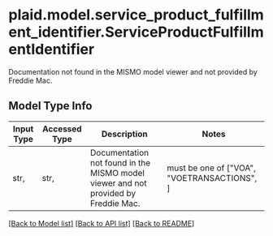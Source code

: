 # plaid.model.service_product_fulfillment_identifier.ServiceProductFulfillmentIdentifier

Documentation not found in the MISMO model viewer and not provided by Freddie Mac.

## Model Type Info
Input Type | Accessed Type | Description | Notes
------------ | ------------- | ------------- | -------------
str,  | str,  | Documentation not found in the MISMO model viewer and not provided by Freddie Mac. | must be one of ["VOA", "VOETRANSACTIONS", ] 

[[Back to Model list]](../../README.md#documentation-for-models) [[Back to API list]](../../README.md#documentation-for-api-endpoints) [[Back to README]](../../README.md)


